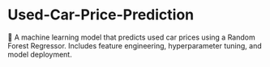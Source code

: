 # Used-Car-Price-Prediction
🚗 A machine learning model that predicts used car prices using a Random Forest Regressor. Includes feature engineering, hyperparameter tuning, and model deployment.
